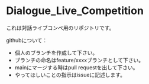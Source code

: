 # Dialogue_Live_Competition
これは対話ライブコンペ用のリポジトリです。

githubについて：
- 個人のブランチを作成して下さい。
- ブランチの命名はfeature/xxxxブランチとして下さい。
- mainにマージする時はpull requestを出して下さい。
- やってほしいことの指示はissueに記述します。
